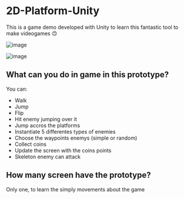 # 2D-Platform-Unity

This is a game demo developed with Unity to learn this fantastic tool to make videogames 🙃

![image](https://github.com/davibern/2D-Platform-Unity/assets/13550820/42e34aff-b760-4c33-b788-8efd27ef6a09)

![image](https://github.com/davibern/2D-Platform-Unity/assets/13550820/3134dc7a-08a0-4b45-93fd-dc4775aecee2)

## What can you do in game in this prototype?

You can:

- Walk
- Jump
- Flip
- Hit enemy jumping over it
- Jump accros the platforms
- Instantiate 5 differentes types of enemies
- Choose the waypoints enemys (simple or random)
- Collect coins
- Update the screen with the coins points
- Skeleton enemy can attack

## How many screen have the prototype?

Only one, to learn the simply movements about the game
